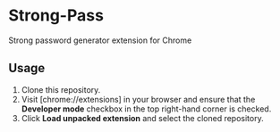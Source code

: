 # Strong-Pass
Strong password generator extension for Chrome

## Usage
1. Clone this repository.
2. Visit [chrome://extensions] in your browser and ensure that the **Developer mode** checkbox in the top right-hand corner is checked.
3. Click **Load unpacked extension** and select the cloned repository.
